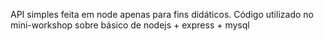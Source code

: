 API simples feita em node apenas para fins didáticos.
Código utilizado no mini-workshop sobre básico de nodejs + express + mysql
